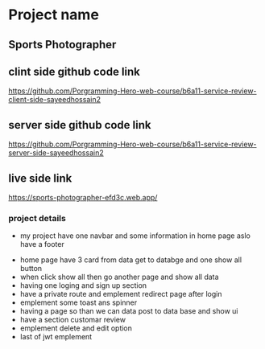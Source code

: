 # Project name

## Sports Photographer

## clint side github code link

https://github.com/Porgramming-Hero-web-course/b6a11-service-review-client-side-sayeedhossain2

## server side github code link

https://github.com/Porgramming-Hero-web-course/b6a11-service-review-server-side-sayeedhossain2

## live side link

https://sports-photographer-efd3c.web.app/

### project details

- my project have one navbar and some information in home page aslo have a footer

* home page have 3 card from data get to databge and one show all button
* when click show all then go another page and show all data
* having one loging and sign up section
* have a private route and emplement redirect page after login
* emplement some toast ans spinner
* having a page so than we can data post to data base and show ui
* have a section customar review
* emplement delete and edit option
* last of jwt emplement
